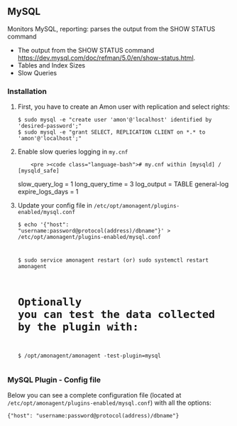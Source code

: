 <h2 id="plugins-mysql">MySQL</h2>
<p>
Monitors MySQL, reporting: parses the output from the SHOW STATUS command
</p>
<ul>
	<li>The output from the SHOW STATUS command <a href="https://dev.mysql.com/doc/refman/5.0/en/show-status.html">https://dev.mysql.com/doc/refman/5.0/en/show-status.html</a>.
	</li>
	<li>Tables and Index Sizes</li>
	<li>Slow Queries</li>
</ul>

<h3>Installation</h3>
<ol>
	<li>First, you have to create an Amon user with replication and select rights:
<pre ><code class="language-bash">$ sudo mysql -e "create user 'amon'@'localhost' identified by 'desired-password';"
$ sudo mysql -e "grant SELECT, REPLICATION CLIENT on *.* to 'amon'@'localhost';"
</code></pre>
	</li>
	<li>
		Enable slow queries logging in <code class='language-bash'>my.cnf</code>

		<pre ><code class="language-bash"># my.cnf within [mysqld] / [mysqld_safe]
slow_query_log = 1
long_query_time = 3
log_output = TABLE
general-log
expire_logs_days = 1
</code></pre>
	</li>
		<li>Update your config file in <code class='language-bash'>/etc/opt/amonagent/plugins-enabled/mysql.conf</code>
		<pre ><code class="language-bash">$ echo '{"host": "username:password@protocol(address)/dbname"}' >
	 /etc/opt/amonagent/plugins-enabled/mysql.conf


$ sudo service amonagent restart (or) sudo systemctl restart amonagent

# Optionally you can test the data collected by the plugin with:
$ /opt/amonagent/amonagent -test-plugin=mysql
</code></pre>
		</li>

</ol>
<h3>MySQL Plugin - Config file</h3>

<p>Below you can see a complete configuration file (located at <code class='language-bash'>/etc/opt/amonagent/plugins-enabled/mysql.conf</code>) with all the options:</p>
<pre><code class="language-bash">{"host": "username:password@protocol(address)/dbname"}</code></pre>
